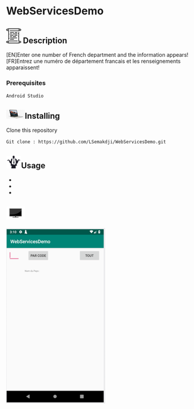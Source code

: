 # WebServicesDemo





## ![logo](icone_desc.jpg)  Description

[EN]Enter one number of French department and the information appears!
[FR]Entrez une numéro de département francais et les renseignements apparaissent!

### Prerequisites

```
Android Studio
```

## ![logo](pc_instal.jpg)Installing

Clone this repository

```
Git clone : https://github.com/LSemakdji/WebServicesDemo.git
```


## ![logo](usages.png)Usage

*
*
*



## ![logo](tv-icone.jpg)



![logo](WebServicesDemo.png)
